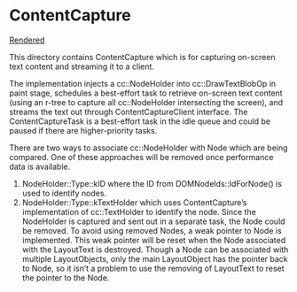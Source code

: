 # ContentCapture

[Rendered](https://chromium.googlesource.com/chromium/src/+/master/third_party/blink/renderer/core/content_capture/README.md)

This directory contains ContentCapture which is for capturing on-screen text
content and streaming it to a client.

The implementation injects a cc::NodeHolder into cc::DrawTextBlobOp in paint
stage, schedules a best-effort task to retrieve on-screen text content (using
an r-tree to capture all cc::NodeHolder intersecting the screen), and streams
the text out through ContentCaptureClient interface. The ContentCaptureTask is
a best-effort task in the idle queue and could be paused if there are
higher-priority tasks.

There are two ways to associate cc::NodeHolder with Node which are being
compared. One of these approaches will be removed once performance data is
available.

 1. NodeHolder::Type::kID where the ID from DOMNodeIds::IdForNode() is used to
identify nodes.
 2. NodeHolder::Type::kTextHolder which uses ContentCapture’s implementation of
cc::TextHolder to identify the node. Since the NodeHolder is captured and sent
out in a separate task, the Node could be removed. To avoid using removed
Nodes, a weak pointer to Node is implemented. This weak pointer will be reset
when the Node associated with the LayoutText is destroyed. Though a Node can be
associated with multiple LayoutObjects, only the main LayoutObject has the
pointer back to Node, so it isn’t a problem to use the removing of LayoutText
to reset the pointer to the Node.
